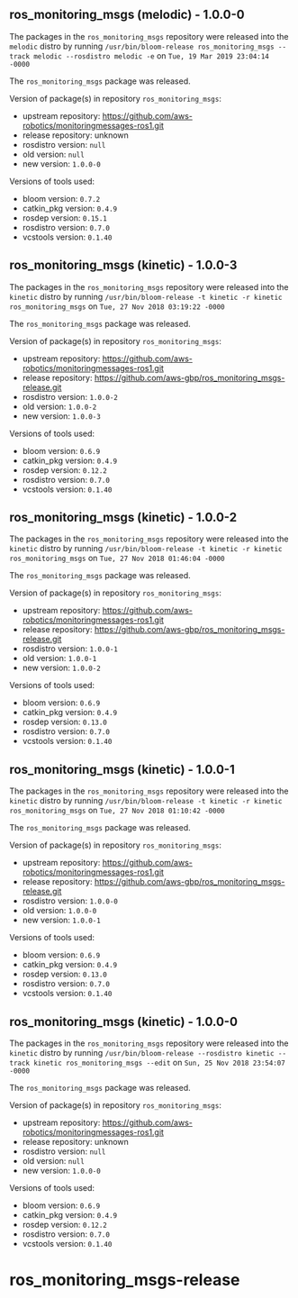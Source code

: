 ## ros_monitoring_msgs (melodic) - 1.0.0-0

The packages in the `ros_monitoring_msgs` repository were released into the `melodic` distro by running `/usr/bin/bloom-release ros_monitoring_msgs --track melodic --rosdistro melodic -e` on `Tue, 19 Mar 2019 23:04:14 -0000`

The `ros_monitoring_msgs` package was released.

Version of package(s) in repository `ros_monitoring_msgs`:

- upstream repository: https://github.com/aws-robotics/monitoringmessages-ros1.git
- release repository: unknown
- rosdistro version: `null`
- old version: `null`
- new version: `1.0.0-0`

Versions of tools used:

- bloom version: `0.7.2`
- catkin_pkg version: `0.4.9`
- rosdep version: `0.15.1`
- rosdistro version: `0.7.0`
- vcstools version: `0.1.40`


## ros_monitoring_msgs (kinetic) - 1.0.0-3

The packages in the `ros_monitoring_msgs` repository were released into the `kinetic` distro by running `/usr/bin/bloom-release -t kinetic -r kinetic ros_monitoring_msgs` on `Tue, 27 Nov 2018 03:19:22 -0000`

The `ros_monitoring_msgs` package was released.

Version of package(s) in repository `ros_monitoring_msgs`:

- upstream repository: https://github.com/aws-robotics/monitoringmessages-ros1.git
- release repository: https://github.com/aws-gbp/ros_monitoring_msgs-release.git
- rosdistro version: `1.0.0-2`
- old version: `1.0.0-2`
- new version: `1.0.0-3`

Versions of tools used:

- bloom version: `0.6.9`
- catkin_pkg version: `0.4.9`
- rosdep version: `0.12.2`
- rosdistro version: `0.7.0`
- vcstools version: `0.1.40`


## ros_monitoring_msgs (kinetic) - 1.0.0-2

The packages in the `ros_monitoring_msgs` repository were released into the `kinetic` distro by running `/usr/bin/bloom-release -t kinetic -r kinetic ros_monitoring_msgs` on `Tue, 27 Nov 2018 01:46:04 -0000`

The `ros_monitoring_msgs` package was released.

Version of package(s) in repository `ros_monitoring_msgs`:

- upstream repository: https://github.com/aws-robotics/monitoringmessages-ros1.git
- release repository: https://github.com/aws-gbp/ros_monitoring_msgs-release.git
- rosdistro version: `1.0.0-1`
- old version: `1.0.0-1`
- new version: `1.0.0-2`

Versions of tools used:

- bloom version: `0.6.9`
- catkin_pkg version: `0.4.9`
- rosdep version: `0.13.0`
- rosdistro version: `0.7.0`
- vcstools version: `0.1.40`


## ros_monitoring_msgs (kinetic) - 1.0.0-1

The packages in the `ros_monitoring_msgs` repository were released into the `kinetic` distro by running `/usr/bin/bloom-release -t kinetic -r kinetic ros_monitoring_msgs` on `Tue, 27 Nov 2018 01:10:42 -0000`

The `ros_monitoring_msgs` package was released.

Version of package(s) in repository `ros_monitoring_msgs`:

- upstream repository: https://github.com/aws-robotics/monitoringmessages-ros1.git
- release repository: https://github.com/aws-gbp/ros_monitoring_msgs-release.git
- rosdistro version: `1.0.0-0`
- old version: `1.0.0-0`
- new version: `1.0.0-1`

Versions of tools used:

- bloom version: `0.6.9`
- catkin_pkg version: `0.4.9`
- rosdep version: `0.13.0`
- rosdistro version: `0.7.0`
- vcstools version: `0.1.40`


## ros_monitoring_msgs (kinetic) - 1.0.0-0

The packages in the `ros_monitoring_msgs` repository were released into the `kinetic` distro by running `/usr/bin/bloom-release --rosdistro kinetic --track kinetic ros_monitoring_msgs --edit` on `Sun, 25 Nov 2018 23:54:07 -0000`

The `ros_monitoring_msgs` package was released.

Version of package(s) in repository `ros_monitoring_msgs`:

- upstream repository: https://github.com/aws-robotics/monitoringmessages-ros1.git
- release repository: unknown
- rosdistro version: `null`
- old version: `null`
- new version: `1.0.0-0`

Versions of tools used:

- bloom version: `0.6.9`
- catkin_pkg version: `0.4.9`
- rosdep version: `0.12.2`
- rosdistro version: `0.7.0`
- vcstools version: `0.1.40`


# ros_monitoring_msgs-release
